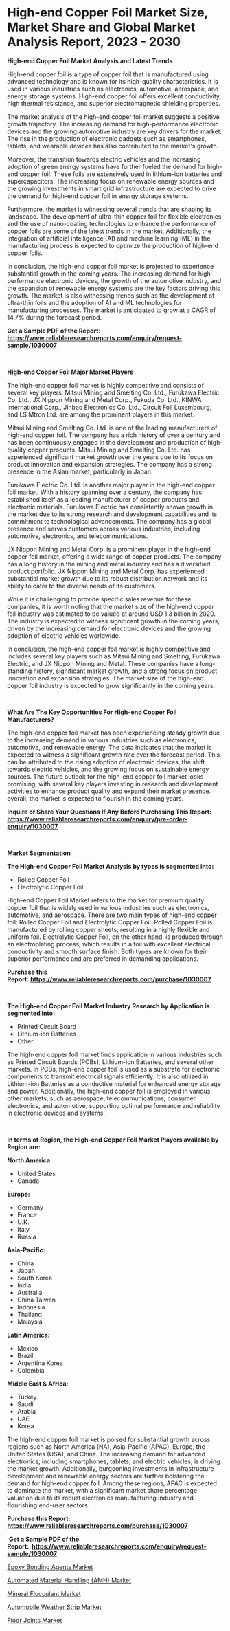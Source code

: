 <p><h1>High-end Copper Foil Market Size, Market Share and Global Market Analysis Report, 2023 - 2030</h1></p><p><strong>High-end Copper Foil Market Analysis and Latest Trends</strong></p>
<p><p>High-end copper foil is a type of copper foil that is manufactured using advanced technology and is known for its high-quality characteristics. It is used in various industries such as electronics, automotive, aerospace, and energy storage systems. High-end copper foil offers excellent conductivity, high thermal resistance, and superior electromagnetic shielding properties.</p><p>The market analysis of the high-end copper foil market suggests a positive growth trajectory. The increasing demand for high-performance electronic devices and the growing automotive industry are key drivers for the market. The rise in the production of electronic gadgets such as smartphones, tablets, and wearable devices has also contributed to the market's growth.</p><p>Moreover, the transition towards electric vehicles and the increasing adoption of green energy systems have further fueled the demand for high-end copper foil. These foils are extensively used in lithium-ion batteries and supercapacitors. The increasing focus on renewable energy sources and the growing investments in smart grid infrastructure are expected to drive the demand for high-end copper foil in energy storage systems.</p><p>Furthermore, the market is witnessing several trends that are shaping its landscape. The development of ultra-thin copper foil for flexible electronics and the use of nano-coating technologies to enhance the performance of copper foils are some of the latest trends in the market. Additionally, the integration of artificial intelligence (AI) and machine learning (ML) in the manufacturing process is expected to optimize the production of high-end copper foils.</p><p>In conclusion, the high-end copper foil market is projected to experience substantial growth in the coming years. The increasing demand for high-performance electronic devices, the growth of the automotive industry, and the expansion of renewable energy systems are the key factors driving this growth. The market is also witnessing trends such as the development of ultra-thin foils and the adoption of AI and ML technologies for manufacturing processes. The market is anticipated to grow at a CAGR of 14.7% during the forecast period.</p></p>
<p><strong>Get a Sample PDF of the Report:&nbsp; <a href="https://www.reliableresearchreports.com/enquiry/request-sample/1030007">https://www.reliableresearchreports.com/enquiry/request-sample/1030007</a></strong></p>
<p>&nbsp;</p>
<p><strong>High-end Copper Foil Major Market Players</strong></p>
<p><p>The high-end copper foil market is highly competitive and consists of several key players. Mitsui Mining and Smelting Co. Ltd., Furukawa Electric Co. Ltd., JX Nippon Mining and Metal Corp., Fukuda Co. Ltd., KINWA International Corp., Jinbao Electronics Co. Ltd., Circuit Foil Luxembourg, and LS Mtron Ltd. are among the prominent players in this market.</p><p>Mitsui Mining and Smelting Co. Ltd. is one of the leading manufacturers of high-end copper foil. The company has a rich history of over a century and has been continuously engaged in the development and production of high-quality copper products. Mitsui Mining and Smelting Co. Ltd. has experienced significant market growth over the years due to its focus on product innovation and expansion strategies. The company has a strong presence in the Asian market, particularly in Japan.</p><p>Furukawa Electric Co. Ltd. is another major player in the high-end copper foil market. With a history spanning over a century, the company has established itself as a leading manufacturer of copper products and electronic materials. Furukawa Electric has consistently shown growth in the market due to its strong research and development capabilities and its commitment to technological advancements. The company has a global presence and serves customers across various industries, including automotive, electronics, and telecommunications.</p><p>JX Nippon Mining and Metal Corp. is a prominent player in the high-end copper foil market, offering a wide range of copper products. The company has a long history in the mining and metal industry and has a diversified product portfolio. JX Nippon Mining and Metal Corp. has experienced substantial market growth due to its robust distribution network and its ability to cater to the diverse needs of its customers.</p><p>While it is challenging to provide specific sales revenue for these companies, it is worth noting that the market size of the high-end copper foil industry was estimated to be valued at around USD 1.3 billion in 2020. The industry is expected to witness significant growth in the coming years, driven by the increasing demand for electronic devices and the growing adoption of electric vehicles worldwide.</p><p>In conclusion, the high-end copper foil market is highly competitive and includes several key players such as Mitsui Mining and Smelting, Furukawa Electric, and JX Nippon Mining and Metal. These companies have a long-standing history, significant market growth, and a strong focus on product innovation and expansion strategies. The market size of the high-end copper foil industry is expected to grow significantly in the coming years.</p></p>
<p>&nbsp;</p>
<p><strong>What Are The Key Opportunities For High-end Copper Foil Manufacturers?</strong></p>
<p><p>The high-end copper foil market has been experiencing steady growth due to the increasing demand in various industries such as electronics, automotive, and renewable energy. The data indicates that the market is expected to witness a significant growth rate over the forecast period. This can be attributed to the rising adoption of electronic devices, the shift towards electric vehicles, and the growing focus on sustainable energy sources. The future outlook for the high-end copper foil market looks promising, with several key players investing in research and development activities to enhance product quality and expand their market presence. overall, the market is expected to flourish in the coming years.</p></p>
<p><strong>Inquire or Share Your Questions If Any Before Purchasing This Report: <a href="https://www.reliableresearchreports.com/enquiry/pre-order-enquiry/1030007">https://www.reliableresearchreports.com/enquiry/pre-order-enquiry/1030007</a></strong></p>
<p>&nbsp;</p>
<p><strong>Market Segmentation</strong></p>
<p><strong>The High-end Copper Foil Market Analysis by types is segmented into:</strong></p>
<p><ul><li>Rolled Copper Foil</li><li>Electrolytic Copper Foil</li></ul></p>
<p><p>High-end Copper Foil Market refers to the market for premium quality copper foil that is widely used in various industries such as electronics, automotive, and aerospace. There are two main types of high-end copper foil: Rolled Copper Foil and Electrolytic Copper Foil. Rolled Copper Foil is manufactured by rolling copper sheets, resulting in a highly flexible and uniform foil. Electrolytic Copper Foil, on the other hand, is produced through an electroplating process, which results in a foil with excellent electrical conductivity and smooth surface finish. Both types are known for their superior performance and are preferred in demanding applications.</p></p>
<p><strong>Purchase this Report:&nbsp;<a href="https://www.reliableresearchreports.com/purchase/1030007">https://www.reliableresearchreports.com/purchase/1030007</a></strong></p>
<p>&nbsp;</p>
<p><strong>The High-end Copper Foil Market Industry Research by Application is segmented into:</strong></p>
<p><ul><li>Printed Circuit Board</li><li>Lithium-ion Batteries</li><li>Other</li></ul></p>
<p><p>The high-end copper foil market finds application in various industries such as Printed Circuit Boards (PCBs), Lithium-ion Batteries, and several other markets. In PCBs, high-end copper foil is used as a substrate for electronic components to transmit electrical signals efficiently. It is also utilized in Lithium-ion Batteries as a conductive material for enhanced energy storage and power. Additionally, the high-end copper foil is employed in various other markets, such as aerospace, telecommunications, consumer electronics, and automotive, supporting optimal performance and reliability in electronic devices and systems.</p></p>
<p>&nbsp;</p>
<p><strong>In terms of Region, the High-end Copper Foil Market Players available by Region are:</strong></p>
<p>
    <p> <strong> North America: </strong>
        <ul>
            <li>United States</li>
            <li>Canada</li>
        </ul>
        </p> 
    <p> <strong> Europe: </strong>
        <ul>
            <li>Germany</li>
            <li>France</li>
            <li>U.K.</li>
            <li>Italy</li>
            <li>Russia</li>
        </ul>
        </p> 
    <p> <strong> Asia-Pacific: </strong>
        <ul>
            <li>China</li>
            <li>Japan</li>
            <li>South Korea</li>
            <li>India</li>
            <li>Australia</li>
            <li>China Taiwan</li>
            <li>Indonesia</li>
            <li>Thailand</li>
            <li>Malaysia</li>
        </ul>
        </p> 
    <p> <strong> Latin America: </strong>
        <ul>
            <li>Mexico</li>
            <li>Brazil</li>
            <li>Argentina Korea</li>
            <li>Colombia</li>
        </ul>
        </p> 
    <p> <strong> Middle East & Africa: </strong>
        <ul>
            <li>Turkey</li>
            <li>Saudi</li>
            <li>Arabia</li>
            <li>UAE</li>
            <li>Korea</li>
        </ul>
    </p>
    </p>
<p><p>The high-end copper foil market is poised for substantial growth across regions such as North America (NA), Asia-Pacific (APAC), Europe, the United States (USA), and China. The increasing demand for advanced electronics, including smartphones, tablets, and electric vehicles, is driving the market growth. Additionally, burgeoning investments in infrastructure development and renewable energy sectors are further bolstering the demand for high-end copper foil. Among these regions, APAC is expected to dominate the market, with a significant market share percentage valuation due to its robust electronics manufacturing industry and flourishing end-user sectors.</p></p>
<p><strong>Purchase this Report: <a href="https://www.reliableresearchreports.com/purchase/1030007">https://www.reliableresearchreports.com/purchase/1030007</a></strong></p>
<p>&nbsp;<strong>Get a Sample PDF of the Report:&nbsp;&nbsp;<a href="https://www.reliableresearchreports.com/enquiry/request-sample/1030007">https://www.reliableresearchreports.com/enquiry/request-sample/1030007</a></strong></p>
<p><strong></strong></p>
<p><p><a href="https://www.linkedin.com/pulse/epoxy-bonding-agents-market-share-amp-new-trends-analysis-3pxme/">Epoxy Bonding Agents Market</a></p><p><a href="https://www.reportprime.com/automated-material-handling-amh-r7537">Automated Material Handling (AMH) Market</a></p><p><a href="https://issuu.com/reportprime-2/docs/mineral-flocculant-market-size-2030.pptx?fr=xKAE9_zU1NQ">Mineral Flocculant Market</a></p><p><a href="https://medium.com/@roscoemayer1990/automobile-weather-strip-market-size-growth-forecast-2023-2030-27e4fe3456ef">Automobile Weather Strip Market</a></p><p><a href="https://www.linkedin.com/pulse/decoding-floor-joints-market-deep-dive-latest-trends-agxse/">Floor Joints Market</a></p></p>